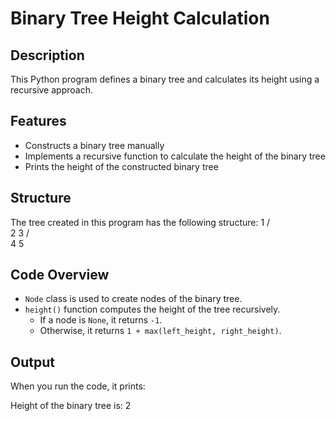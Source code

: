 # Binary Tree Height Calculation

## Description

This Python program defines a binary tree and calculates its height using a recursive approach.

## Features

- Constructs a binary tree manually
- Implements a recursive function to calculate the height of the binary tree
- Prints the height of the constructed binary tree

## Structure

The tree created in this program has the following structure:
    1
   / \
  2   3
 / \
4   5

## Code Overview

- `Node` class is used to create nodes of the binary tree.
- `height()` function computes the height of the tree recursively.
  - If a node is `None`, it returns `-1`.
  - Otherwise, it returns `1 + max(left_height, right_height)`.

## Output

When you run the code, it prints:

Height of the binary tree is: 2
